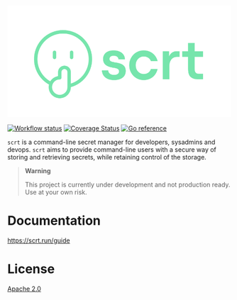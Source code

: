 ![scrt logo](./docs/.vuepress/public/images/hero.png)

[![Workflow status](https://img.shields.io/github/actions/workflow/status/loderunner/scrt/build.yml?style=flat-square)](https://github.com/loderunner/scrt/actions/workflows/build.yml) [![Coverage Status](https://img.shields.io/coveralls/github/loderunner/scrt?style=flat-square)](https://coveralls.io/github/loderunner/scrt?branch=main) [![Go reference](https://img.shields.io/static/v1?label=%E2%80%8B&message=reference&color=00add8&logo=go&style=flat-square)](https://pkg.go.dev/github.com/loderunner/scrt)

`scrt` is a command-line secret manager for developers, sysadmins and devops. `scrt` aims to provide command-line users with a secure way of storing and retrieving secrets, while retaining control of the storage.

> **Warning**
> 
> This project is currently under development and not production ready. Use at your own risk.

# Documentation

https://scrt.run/guide

# License

[Apache 2.0](https://choosealicense.com/licenses/apache-2.0/)
